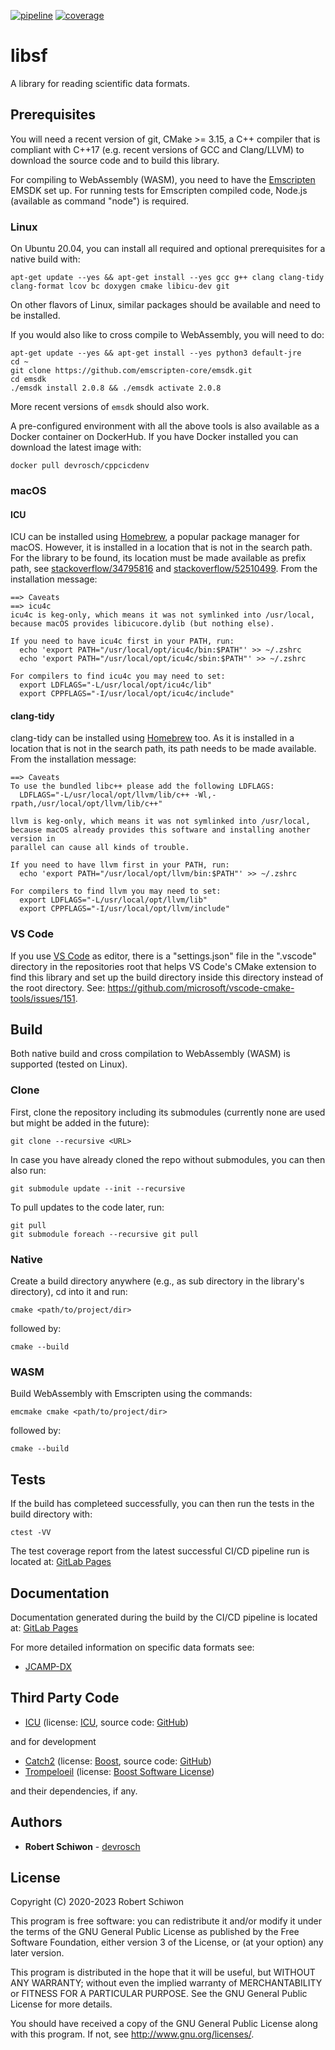 [![pipeline](https://gitlab.com/devrosch/libsf/badges/master/pipeline.svg)](https://gitlab.com/devrosch/libsf/commits/master)
[![coverage](https://gitlab.com/devrosch/libsf/badges/master/coverage.svg)](https://devrosch.gitlab.io/libsf)

# libsf

A library for reading scientific data formats.

## Prerequisites

You will need a recent version of git, CMake >= 3.15, a C++ compiler that is compliant with C++17 (e.g. recent versions of GCC and Clang/LLVM) to download the source code and to build this library.

For compiling to WebAssembly (WASM), you need to have the [Emscripten](https://emscripten.org/docs/getting_started/downloads.html) EMSDK set up. For running tests for Emscripten compiled code, Node.js (available as command "node") is required.

### Linux

On Ubuntu 20.04, you can install all required and optional prerequisites for a native build with:

```
apt-get update --yes && apt-get install --yes gcc g++ clang clang-tidy clang-format lcov bc doxygen cmake libicu-dev git
```

On other flavors of Linux, similar packages should be available and need to be installed.

If you would also like to cross compile to WebAssembly, you will need to do:
```
apt-get update --yes && apt-get install --yes python3 default-jre
cd ~
git clone https://github.com/emscripten-core/emsdk.git
cd emsdk
./emsdk install 2.0.8 && ./emsdk activate 2.0.8
```

More recent versions of `emsdk` should also work.

A pre-configured environment with all the above tools is also available as a Docker container on DockerHub. If you have Docker installed you can download the latest image with:

```
docker pull devrosch/cppcicdenv
```

### macOS

#### ICU

ICU can be installed using [Homebrew](https://brew.sh), a popular package manager for macOS. However, it is installed in a location that is not in the search path. For the library to be found, its location must be made available as prefix path, see [stackoverflow/34795816](https://stackoverflow.com/questions/34795816/hinting-findname-cmake-files-with-a-custom-directory) and [stackoverflow/52510499](https://stackoverflow.com/questions/52510499/the-following-icu-libraries-were-not-found-i18n-required). From the installation message:

```
==> Caveats
==> icu4c
icu4c is keg-only, which means it was not symlinked into /usr/local,
because macOS provides libicucore.dylib (but nothing else).

If you need to have icu4c first in your PATH, run:
  echo 'export PATH="/usr/local/opt/icu4c/bin:$PATH"' >> ~/.zshrc
  echo 'export PATH="/usr/local/opt/icu4c/sbin:$PATH"' >> ~/.zshrc

For compilers to find icu4c you may need to set:
  export LDFLAGS="-L/usr/local/opt/icu4c/lib"
  export CPPFLAGS="-I/usr/local/opt/icu4c/include"
```

#### clang-tidy

clang-tidy can be installed using [Homebrew](https://brew.sh) too. As it is installed in a location that is not in the search path, its path needs to be made available. From the installation message:

```
==> Caveats
To use the bundled libc++ please add the following LDFLAGS:
  LDFLAGS="-L/usr/local/opt/llvm/lib/c++ -Wl,-rpath,/usr/local/opt/llvm/lib/c++"

llvm is keg-only, which means it was not symlinked into /usr/local,
because macOS already provides this software and installing another version in
parallel can cause all kinds of trouble.

If you need to have llvm first in your PATH, run:
  echo 'export PATH="/usr/local/opt/llvm/bin:$PATH"' >> ~/.zshrc

For compilers to find llvm you may need to set:
  export LDFLAGS="-L/usr/local/opt/llvm/lib"
  export CPPFLAGS="-I/usr/local/opt/llvm/include"
```

### VS Code

If you use [VS Code](https://code.visualstudio.com/) as editor, there is a "settings.json" file in the ".vscode" directory in the repositories root that helps VS Code's CMake extension to find this library and set up the build directory inside this directory instead of the root directory. See: https://github.com/microsoft/vscode-cmake-tools/issues/151.

## Build

Both native build and cross compilation to WebAssembly (WASM) is supported (tested on Linux).

### Clone

First, clone the repository including its submodules (currently none are used but might be added in the future):
```
git clone --recursive <URL>
```

In case you have already cloned the repo without submodules, you can then also run:
```
git submodule update --init --recursive
```

To pull updates to the code later, run:
```
git pull
git submodule foreach --recursive git pull
```

### Native

Create a build directory anywhere (e.g., as sub directory in the library's directory), cd into it and run:
```
cmake <path/to/project/dir>
```
followed by:
```
cmake --build
```

### WASM

Build WebAssembly with Emscripten using the commands:
```
emcmake cmake <path/to/project/dir>
```
followed by:
```
cmake --build
```

## Tests

If the build has completeed successfully, you can then run the tests in the build directory with:
```
ctest -VV
```

The test coverage report from the latest successful CI/CD pipeline run is located at: [GitLab Pages](https://devrosch.gitlab.io/sf/coverage)

## Documentation

Documentation generated during the build by the CI/CD pipeline is located at: [GitLab Pages](https://devrosch.gitlab.io/sf/doc)

For more detailed information on specific data formats see:
* [JCAMP-DX](doc/jdx/README.md)

## Third Party Code

* [ICU](http://site.icu-project.org/design/cpp) (license: [ICU](https://github.com/unicode-org/icu/blob/master/icu4c/LICENSE), source code: [GitHub](https://github.com/unicode-org/icu))

and for development

* [Catch2](https://github.com/catchorg/Catch2/releases/download/v2.13.1/catch.hpp) (license: [Boost](https://github.com/catchorg/Catch2/blob/master/LICENSE.txt), source code: [GitHub](https://github.com/catchorg/Catch2))
* [Trompeloeil](https://github.com/rollbear/trompeloeil) (license: [Boost Software License](https://github.com/rollbear/trompeloeil/blob/master/LICENSE_1_0.txt))

and their dependencies, if any.

## Authors

* **Robert Schiwon** - [devrosch](https://gitlab.com/devrosch)

## License

Copyright (C) 2020-2023 Robert Schiwon

This program is free software: you can redistribute it and/or modify it under the terms of the GNU General Public License as published by the Free Software Foundation, either version 3 of the License, or (at your option) any later version.

This program is distributed in the hope that it will be useful, but WITHOUT ANY WARRANTY; without even the implied warranty of MERCHANTABILITY or FITNESS FOR A PARTICULAR PURPOSE. See the GNU General Public License for more details.

You should have received a copy of the GNU General Public License along with this program.  If not, see <http://www.gnu.org/licenses/>.
